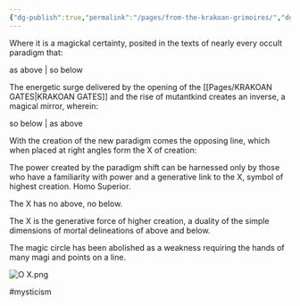 ```yaml
---
{"dg-publish":true,"permalink":"/pages/from-the-krakoan-grimoires/","dgShowLocalGraph":true}
---
```



Where it is a magickal certainty, posited in the texts of nearly every occult paradigm that:

as above | so below

The energetic surge delivered by the opening of the [[Pages/KRAKOAN GATES\|KRAKOAN GATES]] and the rise of mutantkind creates an inverse, a magical mirror, wherein: 

so below | as above

With the creation of the new paradigm comes the opposing line, which when placed at right angles form the X of creation: 

The power created by the paradigm shift can be harnessed only by those who have a familiarity with power and a generative link to the X, symbol of highest creation. Homo Superior. 

The X has no above, no below. 

The X is the generative force of higher creation, a duality of the simple dimensions of mortal delineations of above and below. 

The magic circle has been abolished as a weakness requiring the hands of many magi and points on a line. 

![O X.png](/img/user/Assets/O%20X.png)

#mysticism 